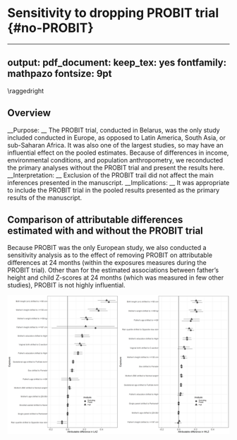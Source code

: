 
# Sensitivity to dropping PROBIT trial {#no-PROBIT}

---
output:
  pdf_document:
    keep_tex: yes
fontfamily: mathpazo
fontsize: 9pt
---

\raggedright

## Overview

__Purpose: __ The PROBIT trial, conducted in Belarus, was the only study included conducted in Europe, as opposed to Latin America, South Asia, or sub-Saharan Africa. It was also one of the largest studies, so may have an influential effect on the pooled estimates. Because of differences in income, environmental conditions, and population anthropometry, we reconducted the primary analyses without the PROBIT trial and present the results here.
__Interpretation: __ Exclusion of the PROBIT trail did not affect the main inferences presented in the manuscript.
__Implications: __ It was appropriate to include the PROBIT trial in the pooled results presented as the primary results of the manuscript.






## Comparison of attributable differences estimated with and without the PROBIT trial


Because PROBIT was the only European study, we also conducted a sensitivity analysis as to the effect of removing PROBIT on attributable differences at 24 months (within the exposures measures during the PROBIT trial). Other than for the estimated associations between father’s height and child Z-scores at 24 months (which was measured in few other studies), PROBIT is not highly influential.


<img src="figures//risk-factor/fig-PAR-Probit-sensitivity.png" width="2400" />

